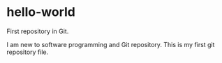 # hello-world
First repository in Git.

I am new to software programming and Git repository.
This is my first git repository file.
